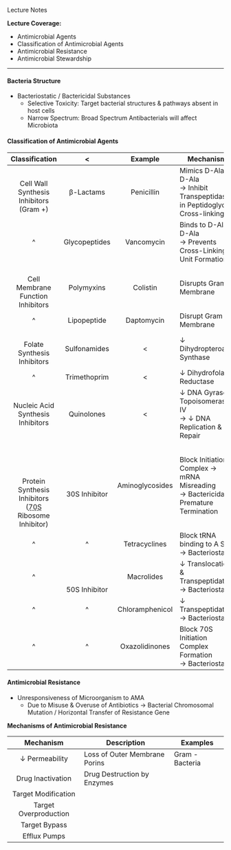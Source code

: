 Lecture Notes

**Lecture Coverage:**
- Antimicrobial Agents
- Classification of Antimicrobial Agents
- Antimicrobial Resistance
- Antimicrobial Stewardship

---
#### **Bacteria Structure**
- Bacteriostatic / Bactericidal Substances
	- Selective Toxicity: Target bacterial structures & pathways absent in host cells
	- Narrow Spectrum: Broad Spectrum Antibacterials will affect Microbiota


#### **Classification of Antimicrobial Agents**

|                                                     Classification                                                      |             <             |     Example     | Mechanism                                                                          |
| :---------------------------------------------------------------------------------------------------------------------: | :-----------------------: | :-------------: | ---------------------------------------------------------------------------------- |
|                                     <br>Cell Wall Synthesis Inhibitors<br>(Gram +)                                      |         β-Lactams         |   Penicillin    | Mimics D-Ala-D-Ala<br>→ Inhibit Transpeptidases in Peptidoglycan Cross-linking     |
|                                                            ^                                                            |       Glycopeptides       |   Vancomycin    | Binds to D-Ala-D-Ala<br>→ Prevents Cross-Linking & Unit Formation                  |
|                                          <br>Cell Membrane Function Inhibitors                                          |        Polymyxins         |    Colistin     | Disrupts Gram - Membrane                                                           |
|                                                            ^                                                            |        Lipopeptide        |   Daptomycin    | Disrupt Gram + Membrane                                                            |
|                                             <br>Folate Synthesis Inhibitors                                             |       Sulfonamides        |        <        | ↓ Dihydropteroate Synthase                                                         |
|                                                            ^                                                            |       Trimethoprim        |        <        | ↓ Dihydrofolate Reductase                                                          |
|                                            Nucleic Acid Synthesis Inhibitors                                            |        Quinolones         |        <        | ↓ DNA Gyrase & Topoisomerase IV<br>→ ↓ DNA Replication & Repair                    |
| <br><br><br><br>Protein Synthesis Inhibitors<br>(<abbr Title="Bacterial; Humans are 80S">70S</abbr> Ribosome Inhibitor) |   <br><br>30S Inhibitor   | Aminoglycosides | Block Initiation Complex → mRNA Misreading<br>→ Bactericidal Premature Termination |
|                                                            ^                                                            |             ^             |  Tetracyclines  | Block tRNA binding to A Site<br>→ Bacteriostatic                                   |
|                                                            ^                                                            | <br><br><br>50S Inhibitor |   Macrolides    | ↓ Translocation & Transpeptidation<br>→ Bacteriostatic                             |
|                                                            ^                                                            |             ^             | Chloramphenicol | ↓ Transpeptidation<br>→ Bacteriostatic                                             |
|                                                            ^                                                            |             ^             | Oxazolidinones  | Block 70S Initiation Complex Formation<br>→ Bacteriostatic                         |



#### **Antimicrobial Resistance**
- Unresponsiveness of Microorganism to AMA
	- Due to Misuse & Overuse of Antibiotics → Bacterial Chromosomal Mutation / Horizontal Transfer of Resistance Gene

**Mechanisms of Antimicrobial Resistance**

|       Mechanism       | Description                   | Examples        |
| :-------------------: | ----------------------------- | --------------- |
|    ↓ Permeability     | Loss of Outer Membrane Porins | Gram - Bacteria |
|   Drug Inactivation   | Drug Destruction by Enzymes   |                 |
|  Target Modification  |                               |                 |
| Target Overproduction |                               |                 |
|     Target Bypass     |                               |                 |
|     Efflux Pumps      |                               |                 |

